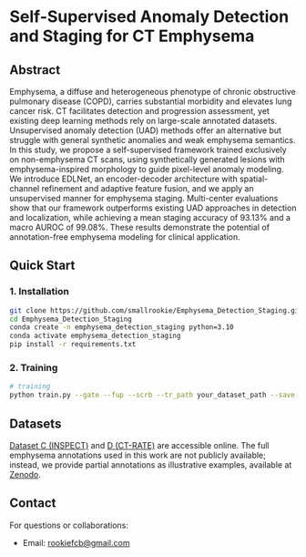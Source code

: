 # Self-Supervised Anomaly Detection and Staging for CT Emphysema

## Abstract
Emphysema, a diffuse and heterogeneous phenotype of chronic obstructive pulmonary disease (COPD), carries substantial morbidity and elevates lung cancer risk. CT facilitates detection and progression assessment, yet existing deep learning methods rely on large-scale annotated datasets. Unsupervised anomaly detection (UAD) methods offer an alternative but struggle with general synthetic anomalies and weak emphysema semantics. In this study, we propose a self-supervised framework trained exclusively on non-emphysema CT scans, using synthetically generated lesions with emphysema-inspired morphology to guide pixel-level anomaly modeling. We introduce EDLNet, an encoder-decoder architecture with spatial-channel refinement and adaptive feature fusion, and we apply an unsupervised manner for emphysema staging. Multi-center evaluations show that our framework outperforms existing UAD approaches in detection and localization, while achieving a mean staging accuracy of 93.13% and a macro AUROC of 99.08%. These results demonstrate the potential of annotation-free emphysema modeling for clinical application.

## Quick Start
### 1. Installation
```bash
git clone https://github.com/smallrookie/Emphysema_Detection_Staging.git
cd Emphysema_Detection_Staging
conda create -n emphysema_detection_staging python=3.10
conda activate emphysema_detection_staging
pip install -r requirements.txt
```

### 2. Training
```bash
# training
python train.py --gate --fup --scrb --tr_path your_dataset_path --save your_save_path
```

## Datasets

[Dataset C (INSPECT)](https://som-shahlab.github.io/inspect-website) and [D (CT-RATE)](https://huggingface.co/datasets/ibrahimhamamci/CT-RATE) are accessible online. The full emphysema annotations used in this work are not publicly available; instead, we provide partial annotations as illustrative examples, available at [Zenodo](https://doi.org/10.5281/zenodo.17271375).

## Contact
For questions or collaborations:

- Email: rookiefcb@gmail.com
